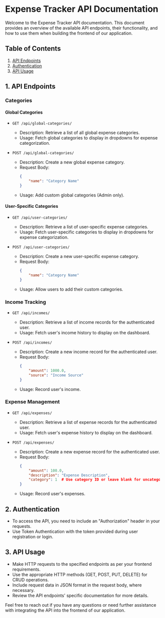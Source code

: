 # Expense Tracker API Documentation

Welcome to the Expense Tracker API documentation. This document provides an overview of the available API endpoints, their functionality, and how to use them when building the frontend of our application.

## Table of Contents

1. [API Endpoints](#api-endpoints)
2. [Authentication](#authentication)
3. [API Usage](#api-usage)

## 1. API Endpoints

### Categories

#### Global Categories

- `GET /api/global-categories/`
  - Description: Retrieve a list of all global expense categories.
  - Usage: Fetch global categories to display in dropdowns for expense categorization.

- `POST /api/global-categories/`
  - Description: Create a new global expense category.
  - Request Body:
    ```json
    {
        "name": "Category Name"
    }
    ```
  - Usage: Add custom global categories (Admin only).

#### User-Specific Categories

- `GET /api/user-categories/`
  - Description: Retrieve a list of user-specific expense categories.
  - Usage: Fetch user-specific categories to display in dropdowns for expense categorization.

- `POST /api/user-categories/`
  - Description: Create a new user-specific expense category.
  - Request Body:
    ```json
    {
        "name": "Category Name"
    }
    ```
  - Usage: Allow users to add their custom categories.

### Income Tracking

- `GET /api/incomes/`
  - Description: Retrieve a list of income records for the authenticated user.
  - Usage: Fetch user's income history to display on the dashboard.

- `POST /api/incomes/`
  - Description: Create a new income record for the authenticated user.
  - Request Body:
    ```json
    {
        "amount": 1000.0,
        "source": "Income Source"
    }
    ```
  - Usage: Record user's income.

### Expense Management

- `GET /api/expenses/`
  - Description: Retrieve a list of expense records for the authenticated user.
  - Usage: Fetch user's expense history to display on the dashboard.

- `POST /api/expenses/`
  - Description: Create a new expense record for the authenticated user.
  - Request Body:
    ```json
    {
        "amount": 100.0,
        "description": "Expense Description",
        "category": 1  # Use category ID or leave blank for uncategorized expenses
    }
    ```
  - Usage: Record user's expenses.

## 2. Authentication

- To access the API, you need to include an "Authorization" header in your requests.
- Use Token Authentication with the token provided during user registration or login.

## 3. API Usage

- Make HTTP requests to the specified endpoints as per your frontend requirements.
- Use the appropriate HTTP methods (GET, POST, PUT, DELETE) for CRUD operations.
- Include request data in JSON format in the request body, where necessary.
- Review the API endpoints' specific documentation for more details.

Feel free to reach out if you have any questions or need further assistance with integrating the API into the frontend of our application.
